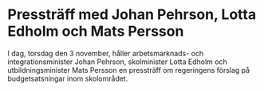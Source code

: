 # Pressträff med Johan Pehrson, Lotta Edholm och Mats Persson

I dag, torsdag den 3 november, håller arbetsmarknads- och integrationsminister Johan Pehrson, skolminister Lotta Edholm och utbildningsminister Mats Persson en pressträff om regeringens förslag på budgetsatsningar inom skolområdet.
